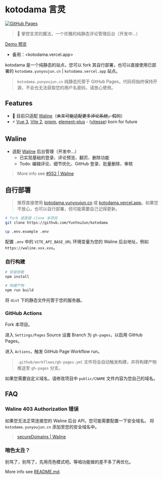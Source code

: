 # kotodama 言灵

[![GitHub Pages](https://github.com/YunYouJun/kotodama/actions/workflows/gh-pages.yml/badge.svg?branch=main)](https://github.com/YunYouJun/kotodama/actions/workflows/gh-pages.yml)

> 💬 掌控言灵的魔法，一个优雅的纯静态评论管理后台（开发中...）

[Demo 预览](https://kotodama.yunyoujun.cn)

- 备用：<kotodama.vercel.app>

kotodama 是一个纯静态的站点，您可以 fork 其自行部署，也可以直接使用已部署的 `kotodama.yunyoujun.cn` | `kotodama.vercel.app` 站点。

> `kotodama.yunyoujun.cn` 纯静态托管于 GitHub Pages，代码将始终保持开源，不会也无法获取您的用户名密码，请放心使用。

## Features

- 💬 目前只适配 [Waline](https://github.com/walinejs/waline)（~~未来可能适配更多评论系统，假的~~）
- ⚡️ [Vue 3](https://github.com/vuejs/vue-next), [Vite 2](https://github.com/vitejs/vite), [pnpm](https://pnpm.js.org/), [element-plus](https://github.com/element-plus/element-plus) - ([vitesse](https://github.com/antfu/vitesse/)) born for future

## Waline

- 适配 [Waline](https://github.com/walinejs/waline) 后台管理（开发中...）
  - 已实现基础的登录、评论预览、翻页、删除功能
  - Todo: 编辑评论、细节优化、GitHub 登录、批量删除、审核

> More info see [#552 | Waline](https://github.com/walinejs/waline/issues/552)

## 自行部署

> 推荐直接使用 [kotodama.yunyoujun.cn](https://kotodama.yunyoujun.cn) 或 [kotodama.vercel.app](https://kotodama.vercel.app)。如果您不放心，也可以自行部署，但可能需要自己记得更新。

```bash
# fork 或直接 clone 本项目
git clone https://github.com/YunYouJun/kotodama

cp .env.example .env
```

配置 `.env` 中的 `VITE_API_BASE_URL` 环境变量为您的 Waline 后台地址，例如 `https://waline.xxx.xxx`。

### 自行构建

```bash
# 安装依赖
npm install

# 构建产物
npm run build
```

将 `dist` 下的静态文件托管于您的服务器。

### GitHub Actions

Fork 本项目。

进入 `Settings/Pages` Source 设置 Branch 为 `gh-pages`，以启用 GitHub Pages。

进入 `Actions`，触发 GitHub Page Workflow run。

> `.github/workflows/gh-pages.yml` 文件将会自动触发构建，并将构建产物推送至 `gh-pages` 分支。

如果您需要自定义域名，请修改项目中 `public/CNAME` 文件内容为您自己的域名。

## FAQ

### Waline 403 Authorization 错误

如果您无法正常连接您的 Waline 后台 API，您可能需要配置一下安全域名。
将 `kotodama.yunyoujun.cn` 添加至您的安全域名中。

> [secureDomains | Waline](https://waline.js.org/reference/server.html#securedomains)

### 暗色太丑？

别骂了，别骂了，先用亮色模式吧。等咱功能做的差不多了再优化。

More info see [README.md](https://github.com/YunYouJun/kotodama/blob/main/README.md).
